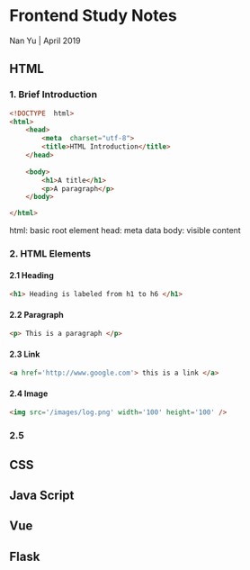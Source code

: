 # Frontend Study Notes  
Nan Yu | April 2019   
  
## HTML  
### 1. Brief Introduction
```html
<!DOCTYPE  html>  
<html>  
	<head> 
		<meta  charset="utf-8">  
		<title>HTML Introduction</title>  
	</head>
	  
	<body>  
		<h1>A title</h1>  
		<p>A paragraph</p>  
	</body>  

</html>
```
html: basic root element
head: meta data
body: visible content

### 2.  HTML Elements

#### 2.1 Heading
```html
<h1> Heading is labeled from h1 to h6 </h1>
```

#### 2.2 Paragraph
```html
<p> This is a paragraph </p>
```

#### 2.3 Link
```html
<a href='http://www.google.com'> this is a link </a>
```
#### 2.4 Image
```html
<img src='/images/log.png' width='100' height='100' />
```

### 2.5 


## CSS  
  
## Java Script  
  
## Vue  
  
## Flask
<!--stackedit_data:
eyJoaXN0b3J5IjpbOTY3NjQzMTQ1LDEzMzM2MDUyMDAsMzQ1ND
U5NDc5LDE5NDcxNjU0MjhdfQ==
-->